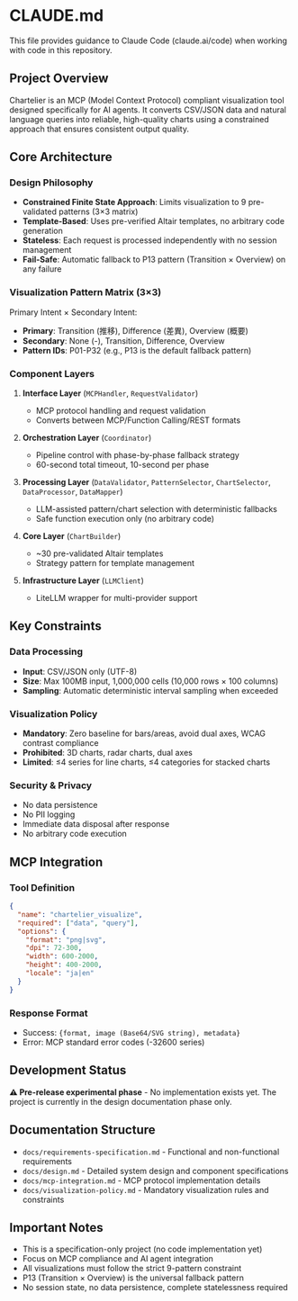 # CLAUDE.md

This file provides guidance to Claude Code (claude.ai/code) when working with code in this repository.

## Project Overview

Chartelier is an MCP (Model Context Protocol) compliant visualization tool designed specifically for AI agents. It converts CSV/JSON data and natural language queries into reliable, high-quality charts using a constrained approach that ensures consistent output quality.

## Core Architecture

### Design Philosophy
- **Constrained Finite State Approach**: Limits visualization to 9 pre-validated patterns (3×3 matrix)
- **Template-Based**: Uses pre-verified Altair templates, no arbitrary code generation
- **Stateless**: Each request is processed independently with no session management
- **Fail-Safe**: Automatic fallback to P13 pattern (Transition × Overview) on any failure

### Visualization Pattern Matrix (3×3)

Primary Intent × Secondary Intent:
- **Primary**: Transition (推移), Difference (差異), Overview (概要)
- **Secondary**: None (-), Transition, Difference, Overview
- **Pattern IDs**: P01-P32 (e.g., P13 is the default fallback pattern)

### Component Layers

1. **Interface Layer** (`MCPHandler`, `RequestValidator`)
   - MCP protocol handling and request validation
   - Converts between MCP/Function Calling/REST formats

2. **Orchestration Layer** (`Coordinator`)
   - Pipeline control with phase-by-phase fallback strategy
   - 60-second total timeout, 10-second per phase

3. **Processing Layer** (`DataValidator`, `PatternSelector`, `ChartSelector`, `DataProcessor`, `DataMapper`)
   - LLM-assisted pattern/chart selection with deterministic fallbacks
   - Safe function execution only (no arbitrary code)

4. **Core Layer** (`ChartBuilder`)
   - ~30 pre-validated Altair templates
   - Strategy pattern for template management

5. **Infrastructure Layer** (`LLMClient`)
   - LiteLLM wrapper for multi-provider support

## Key Constraints

### Data Processing
- **Input**: CSV/JSON only (UTF-8)
- **Size**: Max 100MB input, 1,000,000 cells (10,000 rows × 100 columns)
- **Sampling**: Automatic deterministic interval sampling when exceeded

### Visualization Policy
- **Mandatory**: Zero baseline for bars/areas, avoid dual axes, WCAG contrast compliance
- **Prohibited**: 3D charts, radar charts, dual axes
- **Limited**: ≤4 series for line charts, ≤4 categories for stacked charts

### Security & Privacy
- No data persistence
- No PII logging
- Immediate data disposal after response
- No arbitrary code execution

## MCP Integration

### Tool Definition
```json
{
  "name": "chartelier_visualize",
  "required": ["data", "query"],
  "options": {
    "format": "png|svg",
    "dpi": 72-300,
    "width": 600-2000,
    "height": 400-2000,
    "locale": "ja|en"
  }
}
```

### Response Format
- Success: `{format, image (Base64/SVG string), metadata}`
- Error: MCP standard error codes (-32600 series)

## Development Status

**⚠️ Pre-release experimental phase** - No implementation exists yet. The project is currently in the design documentation phase only.

## Documentation Structure

- `docs/requirements-specification.md` - Functional and non-functional requirements
- `docs/design.md` - Detailed system design and component specifications
- `docs/mcp-integration.md` - MCP protocol implementation details
- `docs/visualization-policy.md` - Mandatory visualization rules and constraints

## Important Notes

- This is a specification-only project (no code implementation yet)
- Focus on MCP compliance and AI agent integration
- All visualizations must follow the strict 9-pattern constraint
- P13 (Transition × Overview) is the universal fallback pattern
- No session state, no data persistence, complete statelessness required
